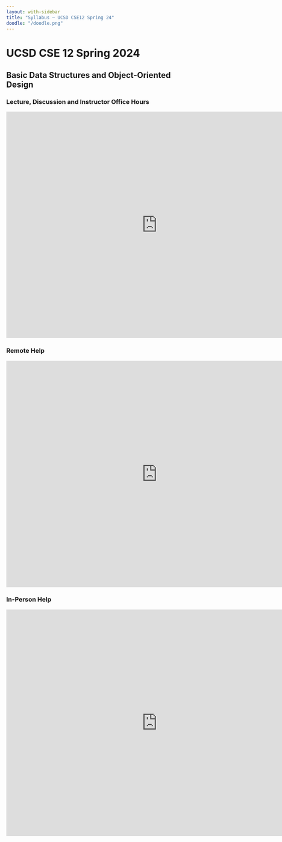```yaml
---
layout: with-sidebar
title: "Syllabus – UCSD CSE12 Spring 24"
doodle: "/doodle.png"
---
```


# UCSD CSE 12 Spring 2024
## Basic Data Structures and Object-Oriented Design

### Lecture, Discussion and Instructor Office Hours

<iframe src="https://calendar.google.com/calendar/embed?src=c_dd27b860ec9a248241554841ff2e67ec82fc63ba3fd0ede5c9d322eb52b72449%40group.calendar.google.com&ctz=America%2FLos_Angeles" style="border: 0" width="800" height="600" frameborder="0" scrolling="no"></iframe>

### Remote Help

<iframe src="https://calendar.google.com/calendar/embed?src=c_9c571272f9c47629fffb64f2665c8aed40a9943972f691eddfab6166786f1cdc%40group.calendar.google.com&ctz=America%2FLos_Angeles" style="border: 0" width="800" height="600" frameborder="0" scrolling="no"></iframe>

### In-Person Help

<iframe src="https://calendar.google.com/calendar/embed?src=c_3d8235306a63f08141e5ff7475e854ce68d12bdaa51616da3c55d57752b4a2a4%40group.calendar.google.com&ctz=America%2FLos_Angeles" style="border: 0" width="800" height="600" frameborder="0" scrolling="no"></iframe>

